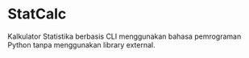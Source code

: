 # StatCalc
Kalkulator Statistika berbasis CLI menggunakan bahasa pemrograman Python tanpa menggunakan library external.


